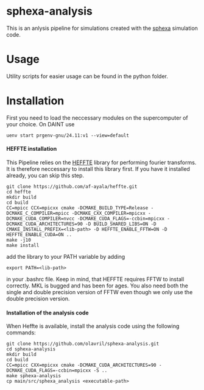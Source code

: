 # sphexa-analysis

This is an anlysis pipeline for simulations created with the [sphexa](https://github.com/sphexa-org/sphexa) simulation code.

# Usage

Utility scripts for easier usage can be found in the python folder.


# Installation

First you need to load the neccessary modules on the supercomputer of your choice. On DAINT use

```shell
uenv start prgenv-gnu/24.11:v1 --view=default
```

#### HEFFTE installation

This Pipeline relies on the [HEFFTE](https://github.com/af-ayala/heffte) library for performing fourier transforms. It is therefore neccessary to install this library first. If you have it installed already, you can skip this step.

```shell
git clone https://github.com/af-ayala/heffte.git
cd heffte
mkdir build
cd build
CC=mpicc CCX=mpicxx cmake -DCMAKE_BUILD_TYPE=Release -DCMAKE_C_COMPILER=mpicc -DCMAKE_CXX_COMPILER=mpicxx -DCMAKE_CUDA_COMPILER=nvcc -DCMAKE_CUDA_FLAGS=-ccbin=mpicxx -DCMAKE_CUDA_ARCHITECTURES=90 -D BUILD_SHARED_LIBS=ON -D CMAKE_INSTALL_PREFIX=<lib-path> -D HEFFTE_ENABLE_FFTW=ON -D HEFFTE_ENABLE_CUDA=ON ..
make -j10
make install
```
add the library to your PATH variable by adding 
```shell
export PATH=<lib-path>
```
in your .bashrc file. Keep in mind, that HEFFTE requires FFTW to install correctly. MKL is bugged and has been for ages. You also need both the single and double precision version of FFTW even though we only use the double precision version.

#### Installation of the analysis code

When Heffte is available, install the analysis code using the following commands:
```shell
git clone https://github.com/olavril/sphexa-analysis.git
cd sphexa-analysis
mkdir build
cd build
CC=mpicc CXX=mpicxx cmake -DCMAKE_CUDA_ARCHITECTURES=90 -DCMAKE_CUDA_FLAGS=-ccbin=mpicxx -S ..
make sphexa-analysis
cp main/src/sphexa_analysis <executable-path>
```
